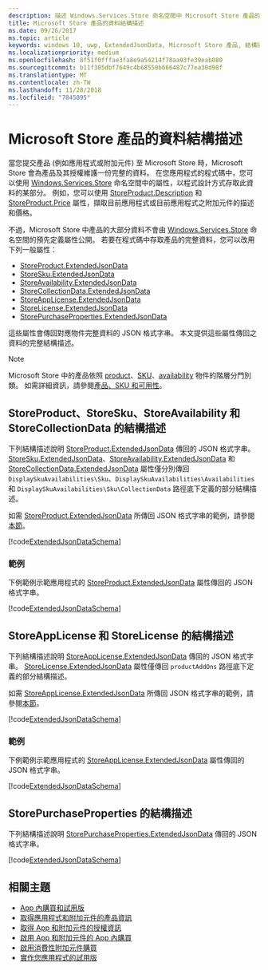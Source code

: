 ```yaml
---
description: 描述 Windows.Services.Store 命名空間中 Microsoft Store 產品的延伸 JSON 資料結構描述。
title: Microsoft Store 產品的資料結構描述
ms.date: 09/26/2017
ms.topic: article
keywords: windows 10, uwp, ExtendedJsonData, Microsoft Store 產品, 結構描述
ms.localizationpriority: medium
ms.openlocfilehash: 8f51f0fffae3fa8e9a54214f78aa93fe39eab080
ms.sourcegitcommit: b11f305dbf7649c4b68550b666487c77ea30d98f
ms.translationtype: MT
ms.contentlocale: zh-TW
ms.lasthandoff: 11/28/2018
ms.locfileid: "7845095"
---
```

# <a name="data-schemas-for-store-products"></a>Microsoft Store 產品的資料結構描述

當您提交產品 (例如應用程式或附加元件) 至 Microsoft Store 時，Microsoft Store 會為產品及其授權維護一份完整的資料。 在您應用程式的程式碼中，您可以使用 [Windows.Services.Store](https://msdn.microsoft.com/library/windows/apps/windows.services.store.aspx) 命名空間中的屬性，以程式設計方式存取此資料的某部分。 例如，您可以使用 [StoreProduct.Description](https://docs.microsoft.com/uwp/api/windows.services.store.storeproduct.Description) 和 [StoreProduct.Price](https://docs.microsoft.com/uwp/api/windows.services.store.storeproduct.Price) 屬性，擷取目前應用程式或目前應用程式之附加元件的描述和價格。

不過，Microsoft Store 中產品的大部分資料不會由 [Windows.Services.Store](https://msdn.microsoft.com/library/windows/apps/windows.services.store.aspx) 命名空間的預先定義屬性公開。 若要在程式碼中存取產品的完整資料，您可以改用下列一般屬性：

* [StoreProduct.ExtendedJsonData](https://docs.microsoft.com/uwp/api/windows.services.store.storeproduct.ExtendedJsonData)
* [StoreSku.ExtendedJsonData](https://docs.microsoft.com/uwp/api/windows.services.store.storesku.ExtendedJsonData)
* [StoreAvailability.ExtendedJsonData](https://docs.microsoft.com/uwp/api/windows.services.store.storeavailability.ExtendedJsonData)
*   [StoreCollectionData.ExtendedJsonData](https://docs.microsoft.com/uwp/api/windows.services.store.storecollectiondata.ExtendedJsonData)
*   [StoreAppLicense.ExtendedJsonData](https://docs.microsoft.com/uwp/api/windows.services.store.storeapplicense.ExtendedJsonData)
* [StoreLicense.ExtendedJsonData](https://docs.microsoft.com/uwp/api/windows.services.store.storelicense.ExtendedJsonData)
*   [StorePurchaseProperties.ExtendedJsonData](https://docs.microsoft.com/uwp/api/windows.services.store.storepurchaseproperties.ExtendedJsonData)

這些屬性會傳回對應物件完整資料的 JSON 格式字串。 本文提供這些屬性傳回之資料的完整結構描述。

> [!NOTE]
> Microsoft Store 中的產品依照 [product](https://docs.microsoft.com/uwp/api/windows.services.store.storeproduct)、[SKU](https://docs.microsoft.com/uwp/api/windows.services.store.storesku)、[availability](https://docs.microsoft.com/uwp/api/windows.services.store.storeavailability) 物件的階層分門別類。 如需詳細資訊，請參閱[產品、SKU 和可用性](in-app-purchases-and-trials.md#products-skus)。

## <a name="schema-for-storeproduct-storesku-storeavailability-and-storecollectiondata"></a>StoreProduct、StoreSku、StoreAvailability 和 StoreCollectionData 的結構描述

下列結構描述說明 [StoreProduct.ExtendedJsonData](https://docs.microsoft.com/uwp/api/windows.services.store.storeproduct.ExtendedJsonData) 傳回的 JSON 格式字串。 [StoreSku.ExtendedJsonData](https://docs.microsoft.com/uwp/api/windows.services.store.storesku.ExtendedJsonData)、[StoreAvailability.ExtendedJsonData](https://docs.microsoft.com/uwp/api/windows.services.store.storeavailability.ExtendedJsonData) 和 [StoreCollectionData.ExtendedJsonData](https://docs.microsoft.com/uwp/api/windows.services.store.storecollectiondata.ExtendedJsonData) 屬性僅分別傳回 ```DisplaySkuAvailabilities\Sku```、```DisplaySkuAvailabilities\Availabilities``` 和 ```DisplaySkuAvailabilities\Sku\CollectionData``` 路徑底下定義的部分結構描述。

如需 [StoreProduct.ExtendedJsonData](https://docs.microsoft.com/uwp/api/windows.services.store.storeproduct.ExtendedJsonData) 所傳回 JSON 格式字串的範例，請參閱[本節](#product-example)。

[!code[ExtendedJsonDataSchema](./code/InAppPurchasesAndLicenses_RS1/json/StoreProduct.ExtendedJsonData.json#L1-L729)]

<span id="product-example" />

### <a name="example"></a>範例

下例範例示範應用程式的 [StoreProduct.ExtendedJsonData](https://docs.microsoft.com/uwp/api/windows.services.store.storeproduct.ExtendedJsonData) 屬性傳回的 JSON 格式字串。

[!code[ExtendedJsonDataSchema](./code/InAppPurchasesAndLicenses_RS1/json/StoreProduct.ExtendedJsonDataExample.json#L1-L268)]

## <a name="schema-for-storeapplicense-and-storelicense"></a>StoreAppLicense 和 StoreLicense 的結構描述

下列結構描述說明 [StoreAppLicense.ExtendedJsonData](https://docs.microsoft.com/uwp/api/windows.services.store.storeapplicense.ExtendedJsonData) 傳回的 JSON 格式字串。 [StoreLicense.ExtendedJsonData](https://docs.microsoft.com/uwp/api/windows.services.store.storelicense.ExtendedJsonData) 屬性僅傳回 ```productAddOns``` 路徑底下定義的部分結構描述。

如需 [StoreAppLicense.ExtendedJsonData](https://docs.microsoft.com/uwp/api/windows.services.store.storeapplicense.ExtendedJsonData) 所傳回 JSON 格式字串的範例，請參閱[本節](#license-example)。

[!code[ExtendedJsonDataSchema](./code/InAppPurchasesAndLicenses_RS1/json/StoreAppLicense.ExtendedJsonData.json#L1-L80)]

<span id="license-example" />

### <a name="example"></a>範例

下例範例示範應用程式的 [StoreAppLicense.ExtendedJsonData](https://docs.microsoft.com/uwp/api/windows.services.store.storeapplicense.ExtendedJsonData) 屬性傳回的 JSON 格式字串。

[!code[ExtendedJsonDataSchema](./code/InAppPurchasesAndLicenses_RS1/json/StoreAppLicense.ExtendedJsonDataExample.json#L1-L28)]

## <a name="schema-for-storepurchaseproperties"></a>StorePurchaseProperties 的結構描述

下列結構描述說明 [StorePurchaseProperties.ExtendedJsonData](https://docs.microsoft.com/uwp/api/windows.services.store.storepurchaseproperties.ExtendedJsonData) 傳回的 JSON 格式字串。

[!code[ExtendedJsonDataSchema](./code/InAppPurchasesAndLicenses_RS1/json/StorePurchaseProperties.ExtendedJsonData.json#L1-L12)]

## <a name="related-topics"></a>相關主題

* [App 內購買和試用版](in-app-purchases-and-trials.md)
* [取得應用程式和附加元件的產品資訊](get-product-info-for-apps-and-add-ons.md)
* [取得 App 和附加元件的授權資訊](get-license-info-for-apps-and-add-ons.md)
* [啟用 App 和附加元件的 App 內購買](enable-in-app-purchases-of-apps-and-add-ons.md)
* [啟用消費性附加元件購買](enable-consumable-add-on-purchases.md)
* [實作您應用程式的試用版](implement-a-trial-version-of-your-app.md)
